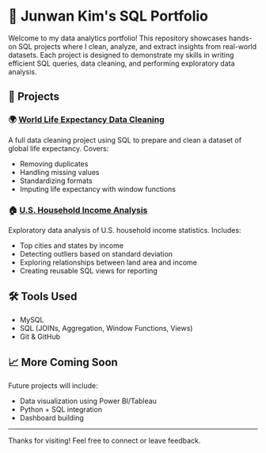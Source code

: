 # 💼 Junwan Kim's SQL Portfolio

Welcome to my data analytics portfolio! This repository showcases hands-on SQL projects where I clean, analyze, and extract insights from real-world datasets. Each project is designed to demonstrate my skills in writing efficient SQL queries, data cleaning, and performing exploratory data analysis.

## 📂 Projects

### 🌍 [World Life Expectancy Data Cleaning](./world_life_expectancy/)
A full data cleaning project using SQL to prepare and clean a dataset of global life expectancy. Covers:
- Removing duplicates
- Handling missing values
- Standardizing formats
- Imputing life expectancy with window functions

### 🏠 [U.S. Household Income Analysis](./us_income_analysis/)
Exploratory data analysis of U.S. household income statistics. Includes:
- Top cities and states by income
- Detecting outliers based on standard deviation
- Exploring relationships between land area and income
- Creating reusable SQL views for reporting

## 🛠️ Tools Used
- MySQL
- SQL (JOINs, Aggregation, Window Functions, Views)
- Git & GitHub

## 📈 More Coming Soon
Future projects will include:
- Data visualization using Power BI/Tableau
- Python + SQL integration
- Dashboard building

---

Thanks for visiting! Feel free to connect or leave feedback.
